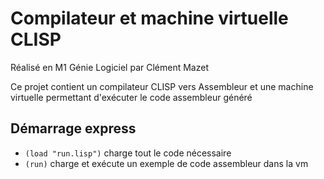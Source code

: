 # Compilateur et machine virtuelle CLISP

Réalisé en M1 Génie Logiciel par Clément Mazet

Ce projet contient un compilateur CLISP vers Assembleur et une machine virtuelle permettant d'exécuter le code assembleur généré

## Démarrage express

- `(load "run.lisp")` charge tout le code nécessaire
- `(run)` charge et exécute un exemple de code assembleur dans la vm